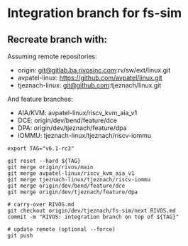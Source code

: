 # Integration branch for fs-sim

## Recreate branch with:

Assuming remote repositories:

- origin: git@gitlab.ba.rivosinc.com:rv/sw/ext/linux.git
- avpatel-linux: https://github.com/avpatel/linux.git
- tjeznach-linux: git@github.com:tjeznach/linux.git

And feature branches:

- AIA/KVM: avpatel-linux/riscv_kvm_aia_v1
- DCE: origin/dev/bend/feature/dce
- DPA: origin/dev/tjeznach/feature/dpa
- IOMMU: tjeznach-linux/tjeznach/riscv-iommu

```shell
export TAG="v6.1-rc3"

git reset --hard ${TAG}
git merge origin/rivos/main
git merge avpatel-linux/riscv_kvm_aia_v1
git merge tjeznach-linux/tjeznach/riscv-iommu
git merge origin/dev/bend/feature/dce
git merge origin/dev/tjeznach/feature/dpa

# carry-over RIVOS.md
git checkout origin/dev/tjeznach/fs-sim/next RIVOS.md
commit -m "RIVOS: integration branch on top of ${TAG}"

# update remote (optional --force)
git push

```
